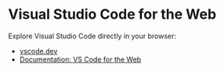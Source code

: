 # Visual Studio Code for the Web

Explore Visual Studio Code directly in your browser:

- [vscode.dev](https://vscode.dev/)
- [Documentation: VS Code for the Web](https://code.visualstudio.com/docs/editor/vscode-web)